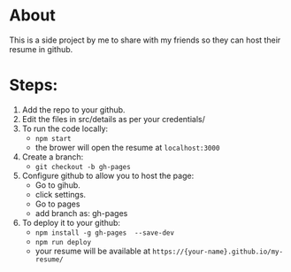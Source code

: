 # About
This is a side project by me to share with my friends so they can host their resume in github. 

# Steps:
1. Add the repo to your github. 
2. Edit the files in src/details as per your credentials/
3. To run the code locally:
    * `npm start`
    * the brower will open the resume at `localhost:3000`
4. Create a branch:
    *  `git checkout -b gh-pages`
4. Configure github to allow you to host the page:
    * Go to gihub.
    * click settings.
    * Go to pages
    * add branch as: gh-pages
5. To deploy it to your github:
    * `npm install -g gh-pages  --save-dev`
    * `npm run deploy`
    * your resume will be available at `https://{your-name}.github.io/my-resume/`

